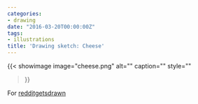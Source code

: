 ```yaml
---
categories:
- drawing
date: "2016-03-20T00:00:00Z"
tags:
- illustrations
title: 'Drawing sketch: Cheese'
---
```


{{< showimage
  image="cheese.png"
  alt=""
  caption=""
  style=""
>}}

For [redditgetsdrawn](https://www.reddit.com/r/redditgetsdrawn/comments/42izou/this_is_me_with_my_favourite_food_its_cheese/)
